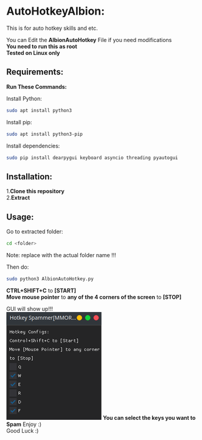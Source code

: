 # AutoHotkeyAlbion:  
This is for auto hotkey skills and etc.

You can Edit the **AlbionAutoHotkey** File if you need modifications  
**You need to run this as root**    
**Tested on Linux only**  
## Requirements:    
**Run These Commands:**    
  
Install Python:  
```bash  
sudo apt install python3 
```  
  
Install pip:  
```bash
sudo apt install python3-pip  
```  
  
Install dependencies:  
```bash
sudo pip install dearpygui keyboard asyncio threading pyautogui  
```  
  
## Installation:    
  
1.**Clone this repository**  
2.**Extract**  
  
## Usage:  
  
Go to extracted folder:
```bash  
cd <folder>  
```  
  
Note: replace <folder> with the actual folder name !!!  
  
Then do:  
```bash
sudo python3 AlbionAutoHotkey.py
```  
**CTRL+SHIFT+C** to **[START]**  
**Move mouse pointer** to **any of the 4 corners of the screen** to **[STOP]**  
  
GUI will show up!!!  
![alt text](https://github.com/d4nkf0x/AutoHotkeyAlbion/blob/main/Screenshot.png?raw=true)
**You can select the keys you want to Spam** Enjoy :)  
Good Luck :)
